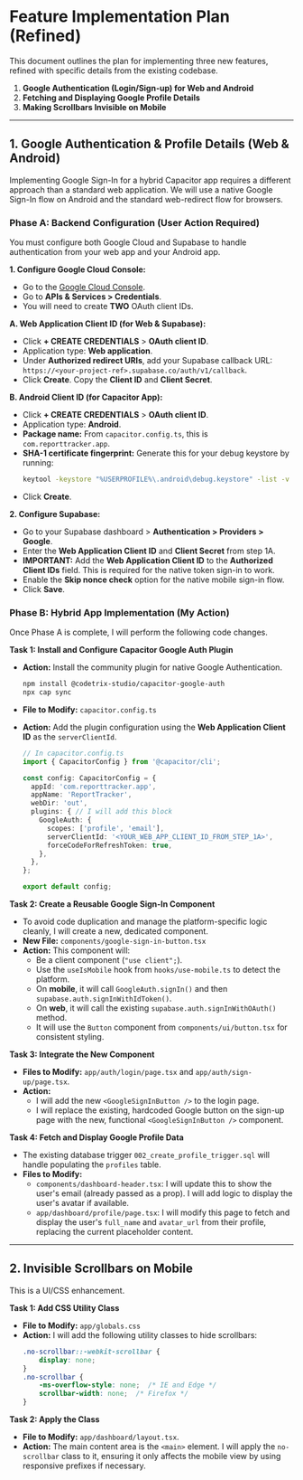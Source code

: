 # Feature Implementation Plan (Refined)

This document outlines the plan for implementing three new features, refined with specific details from the existing codebase.

1.  **Google Authentication (Login/Sign-up) for Web and Android**
2.  **Fetching and Displaying Google Profile Details**
3.  **Making Scrollbars Invisible on Mobile**

---

## 1. Google Authentication & Profile Details (Web & Android)

Implementing Google Sign-In for a hybrid Capacitor app requires a different approach than a standard web application. We will use a native Google Sign-In flow on Android and the standard web-redirect flow for browsers.

### Phase A: Backend Configuration (User Action Required)

You must configure both Google Cloud and Supabase to handle authentication from your web app and your Android app.

**1. Configure Google Cloud Console:**
   - Go to the [Google Cloud Console](https://console.cloud.google.com/).
   - Go to **APIs & Services > Credentials**.
   - You will need to create **TWO** OAuth client IDs.

   **A. Web Application Client ID (for Web & Supabase):**
   - Click **+ CREATE CREDENTIALS** > **OAuth client ID**.
   - Application type: **Web application**.
   - Under **Authorized redirect URIs**, add your Supabase callback URL: `https://<your-project-ref>.supabase.co/auth/v1/callback`.
   - Click **Create**. Copy the **Client ID** and **Client Secret**.

   **B. Android Client ID (for Capacitor App):**
   - Click **+ CREATE CREDENTIALS** > **OAuth client ID**.
   - Application type: **Android**.
   - **Package name:** From `capacitor.config.ts`, this is `com.reporttracker.app`.
   - **SHA-1 certificate fingerprint:** Generate this for your debug keystore by running:
     ```bash
     keytool -keystore "%USERPROFILE%\.android\debug.keystore" -list -v -alias androiddebugkey -storepass android -keypass android
     ```
   - Click **Create**.

**2. Configure Supabase:**
   - Go to your Supabase dashboard > **Authentication > Providers > Google**.
   - Enter the **Web Application Client ID** and **Client Secret** from step 1A.
   - **IMPORTANT:** Add the **Web Application Client ID** to the **Authorized Client IDs** field. This is required for the native token sign-in to work.
   - Enable the **Skip nonce check** option for the native mobile sign-in flow.
   - Click **Save**.

### Phase B: Hybrid App Implementation (My Action)

Once Phase A is complete, I will perform the following code changes.

**Task 1: Install and Configure Capacitor Google Auth Plugin**
   - **Action:** Install the community plugin for native Google Authentication.
     ```bash
     npm install @codetrix-studio/capacitor-google-auth
     npx cap sync
     ```
   - **File to Modify:** `capacitor.config.ts`
   - **Action:** Add the plugin configuration using the **Web Application Client ID** as the `serverClientId`.

     ```typescript
     // In capacitor.config.ts
     import { CapacitorConfig } from '@capacitor/cli';

     const config: CapacitorConfig = {
       appId: 'com.reporttracker.app',
       appName: 'ReportTracker',
       webDir: 'out',
       plugins: { // I will add this block
         GoogleAuth: {
           scopes: ['profile', 'email'],
           serverClientId: '<YOUR_WEB_APP_CLIENT_ID_FROM_STEP_1A>',
           forceCodeForRefreshToken: true,
         },
       },
     };

     export default config;
     ```

**Task 2: Create a Reusable Google Sign-In Component**
   - To avoid code duplication and manage the platform-specific logic cleanly, I will create a new, dedicated component.
   - **New File:** `components/google-sign-in-button.tsx`
   - **Action:** This component will:
     - Be a client component (`"use client";`).
     - Use the `useIsMobile` hook from `hooks/use-mobile.ts` to detect the platform.
     - On **mobile**, it will call `GoogleAuth.signIn()` and then `supabase.auth.signInWithIdToken()`.
     - On **web**, it will call the existing `supabase.auth.signInWithOAuth()` method.
     - It will use the `Button` component from `components/ui/button.tsx` for consistent styling.

**Task 3: Integrate the New Component**
   - **Files to Modify:** `app/auth/login/page.tsx` and `app/auth/sign-up/page.tsx`.
   - **Action:**
     - I will add the new `<GoogleSignInButton />` to the login page.
     - I will replace the existing, hardcoded Google button on the sign-up page with the new, functional `<GoogleSignInButton />` component.

**Task 4: Fetch and Display Google Profile Data**
   - The existing database trigger `002_create_profile_trigger.sql` will handle populating the `profiles` table.
   - **Files to Modify:**
      - `components/dashboard-header.tsx`: I will update this to show the user's email (already passed as a prop). I will add logic to display the user's avatar if available.
      - `app/dashboard/profile/page.tsx`: I will modify this page to fetch and display the user's `full_name` and `avatar_url` from their profile, replacing the current placeholder content.

---

## 2. Invisible Scrollbars on Mobile

This is a UI/CSS enhancement.

**Task 1: Add CSS Utility Class**
   - **File to Modify:** `app/globals.css`
   - **Action:** I will add the following utility classes to hide scrollbars:
     ```css
     .no-scrollbar::-webkit-scrollbar {
         display: none;
     }
     .no-scrollbar {
         -ms-overflow-style: none;  /* IE and Edge */
         scrollbar-width: none;  /* Firefox */
     }
     ```

**Task 2: Apply the Class**
   - **File to Modify:** `app/dashboard/layout.tsx`.
   - **Action:** The main content area is the `<main>` element. I will apply the `no-scrollbar` class to it, ensuring it only affects the mobile view by using responsive prefixes if necessary.

